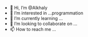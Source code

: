 - 👋 Hi, I’m @Alkhaly
- 👀 I’m interested in ...programmation 
- 🌱 I’m currently learning ...
- 💞️ I’m looking to collaborate on ...
- 📫 How to reach me ...

<!---
Alkhaly/Alkhaly is a ✨ special ✨ repository because its `README.md` (this file) appears on your GitHub profile.
You can click the Preview link to take a look at your changes.
--->
